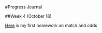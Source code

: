 #Progress Journal

##Week 4 (October 18)

[Here](files/Homework1.html) is my first homework on match and odds